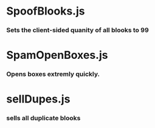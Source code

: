 <!--
# GUI.js
### a alert() based GUI for blacket (incase copying a bunch of scripts is to annoying for you.)
-->
# SpoofBlooks.js
### Sets the client-sided quanity of all blooks to 99
# SpamOpenBoxes.js
### Opens boxes extremly quickly.
<!--
# AddTokens.js
### A bypased version of the old addtokens.js
-->
# sellDupes.js
### sells all duplicate blooks
